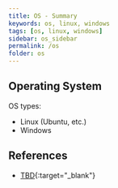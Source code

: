 ```yaml
---
title: OS - Summary
keywords: os, linux, windows
tags: [os, linux, windows]
sidebar: os_sidebar
permalink: /os
folder: os
---
```


## Operating System

OS types:
- Linux (Ubuntu, etc.)
- Windows


## References

- [TBD](){:target="_blank"}